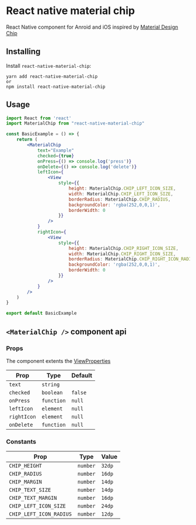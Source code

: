 # React native material chip

React Native component for Anroid and iOS inspired by [Material Design Chip](https://material.io/components/chips)

## Installing

Install `react-native-material-chip`:

```shell script
yarn add react-native-material-chip
or
npm install react-native-material-chip
```

## Usage

```jsx
import React from 'react'
import MaterialChip from "react-native-material-chip"

const BasicExample = () => {
    return (
        <MaterialChip
            text="Example"
            checked={true}
            onPress={() => console.log('press')}
            onDelete={() => console.log('delete')}
            leftIcon={
                <View
                    style={{
                        height: MaterialChip.CHIP_LEFT_ICON_SIZE,
                        width: MaterialChip.CHIP_LEFT_ICON_SIZE,
                        borderRadius: MaterialChip.CHIP_RADIUS,
                        backgroundColor: 'rgba(252,0,0,1)',
                        borderWidth: 0
                    }}
                />
            }
            rightIcon={
                <View
                    style={{
                        height: MaterialChip.CHIP_RIGHT_ICON_SIZE,
                        width: MaterialChip.CHIP_RIGHT_ICON_SIZE,
                        borderRadius: MaterialChip.CHIP_RIGHT_ICON_RADIUS,
                        backgroundColor: 'rgba(252,0,0,1)',
                        borderWidth: 0
                    }}
                />
            }
        />    
    )
}

export default BasicExample
```

## `<MaterialChip />` component api

### Props

The component extents the [ViewProperties](https://reactnative.dev/docs/view-style-props)

| Prop | Type | Default |
| ---- | ---- | ------- |
| `text` | `string` |  |
| `checked` | `boolean` | `false` |
| `onPress` | `function` | `null` |
| `leftIcon` | `element` | `null` |
| `rightIcon` | `element` | `null` |
| `onDelete` | `function` | `null` |

### Constants

| Prop | Type | Value |
| ---- | ---- | ------- |
| `CHIP_HEIGHT` | `number` | `32dp` |
| `CHIP_RADIUS` | `number` | `16dp` |
| `CHIP_MARGIN` | `number` | `14dp` |
| `CHIP_TEXT_SIZE` | `number` | `14dp` |
| `CHIP_TEXT_MARGIN` | `number` | `16dp` |
| `CHIP_LEFT_ICON_SIZE` | `number` | `24dp` |
| `CHIP_LEFT_ICON_RADIUS` | `number` | `12dp` |

